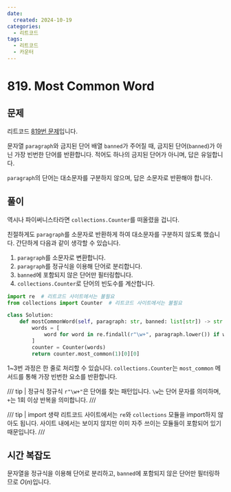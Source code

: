 ```yaml
---
date:
  created: 2024-10-19
categories:
  - 리트코드
tags:
  - 리트코드
  - 카운터
---
```


# 819. Most Common Word

## 문제

리트코드 [819번 문제](https://leetcode.com/problems/most-common-word/)입니다.

문자열 `paragraph`와 금지된 단어 배열 `banned`가 주어질 때, 금지된 단어(`banned`)가 아닌 가장 빈번한 단어를 반환합니다. 적어도 하나의 금지된 단어가 아니며, 답은 유일합니다.

`paragraph`의 단어는 대소문자를 구분하지 않으며, 답은 소문자로 반환해야 합니다.

<!-- more -->

## 풀이

역시나 파이써니스타라면 `collections.Counter`를 떠올렸을 겁니다.

친절하게도 `paragraph`를 소문자로 반환하게 하여 대소문자를 구분하지 않도록 했습니다. 간단하게 다음과 같이 생각할 수 있습니다.

1. `paragraph`를 소문자로 변환합니다.
2. `paragraph`를 정규식을 이용해 단어로 분리합니다.
3. `banned`에 포함되지 않은 단어만 필터링합니다.
4. `collections.Counter`로 단어의 빈도수를 계산합니다.

```python
import re  # 리트코드 사이트에서는 불필요
from collections import Counter  # 리트코드 사이트에서는 불필요

class Solution:
    def mostCommonWord(self, paragraph: str, banned: list[str]) -> str:
        words = [
            word for word in re.findall(r"\w+", paragraph.lower()) if word not in banned
        ]
        counter = Counter(words)
        return counter.most_common(1)[0][0]
```

1~3번 과정은 한 줄로 처리할 수 있습니다. `collections.Counter`는 `most_common` 메서드를 통해 가장 빈번한 요소를 반환합니다.

/// tip | 정규식
정규식 `r"\w+"`은 단어를 찾는 패턴입니다. `\w`는 단어 문자를 의미하며, `+`는 1회 이상 반복을 의미합니다.
///

/// tip | import 생략
리트코드 사이트에서는 `re`와 `collections` 모듈을 import하지 않아도 됩니다.
사이트 내에서는 보이지 않지만 이미 자주 쓰이는 모듈들이 포함되어 있기 때문입니다.
///

## 시간 복잡도

문자열을 정규식을 이용해 단어로 분리하고, `banned`에 포함되지 않은 단어만 필터링하므로 $O(n)$입니다.
